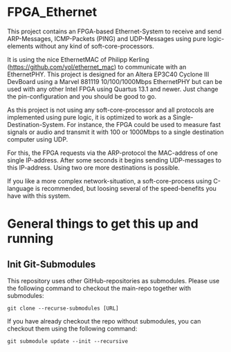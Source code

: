 # FPGA_Ethernet
This project contains an FPGA-based Ethernet-System to receive and send ARP-Messages, ICMP-Packets (PING) and UDP-Messages using pure logic-elements without any kind of soft-core-processors.

It is using the nice EthernetMAC of Philipp Kerling (https://github.com/yol/ethernet_mac) to communicate with an EthernetPHY. This project is designed for an Altera EP3C40 Cyclone III DevBoard using a Marvel 881119 10/100/1000Mbps EthernetPHY but can be used with any other Intel FPGA using Quartus 13.1 and newer. Just change the pin-configuration and you should be good to go.

As this project is not using any soft-core-processor and all protocols are implemented using pure logic, it is optimized to work as a Single-Destination-System. For instance, the FPGA could be used to measure fast signals or audio and transmit it with 100 or 1000Mbps to a single destination computer using UDP.

For this, the FPGA requests via the ARP-protocol the MAC-address of one single IP-address. After some seconds it begins sending UDP-messages to this IP-address. Using two ore more destinations is possible.

If you like a more complex network-situation, a soft-core-process using C-language is recommended, but loosing several of the speed-benefits you have with this system.


# General things to get this up and running

## Init Git-Submodules
This repository uses other GitHub-repositories as submodules. Please use the following command to checkout the main-repo together with submodules:
```
git clone --recurse-submodules [URL]
```

If you have already checkout the repo without submodules, you can checkout them using the following command:
```
git submodule update --init --recursive
```
